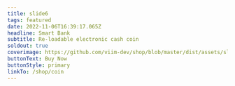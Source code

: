 ```yaml
---
title: slide6
tags: featured
date: 2022-11-06T16:39:17.065Z
headline: Smart Bank
subtitle: Re-loadable electronic cash coin
soldout: true
coverimage: https://github.com/viim-dev/shop/blob/master/dist/assets/slide6.png?raw=true
buttonText: Buy Now
buttonStyle: primary
linkTo: /shop/coin
---
```

